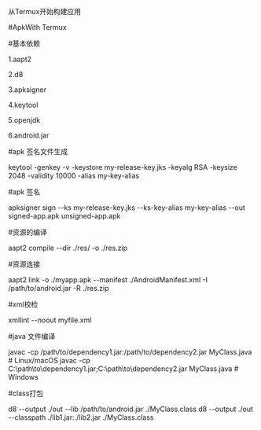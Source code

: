 从Termux开始构建应用 

#ApkWith Termux

#基本依赖

1.aapt2 

2.d8 

3.apksigner 

4.keytool 

5.openjdk 

6.android.jar 

#apk 签名文件生成 

keytool -genkey -v -keystore my-release-key.jks -keyalg RSA -keysize 2048 -validity 10000 -alias my-key-alias

#apk 签名

apksigner sign --ks my-release-key.jks --ks-key-alias my-key-alias --out signed-app.apk unsigned-app.apk


#资源的编译

aapt2 compile --dir ./res/ -o ./res.zip

#资源连接

aapt2 link -o ./myapp.apk --manifest ./AndroidManifest.xml -I /path/to/android.jar -R ./res.zip

#xml校检

xmllint --noout myfile.xml


#java 文件编译

javac -cp /path/to/dependency1.jar:/path/to/dependency2.jar MyClass.java  # Linux/macOS
javac -cp C:\path\to\dependency1.jar;C:\path\to\dependency2.jar MyClass.java  # Windows


#class打包 

d8 --output ./out --lib /path/to/android.jar ./MyClass.class
d8 --output ./out --classpath ./lib1.jar:./lib2.jar ./MyClass.class


